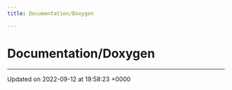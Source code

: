 ```yaml
---
title: Documentation/Doxygen

---
```


# Documentation/Doxygen








-------------------------------

Updated on 2022-09-12 at 19:58:23 +0000
